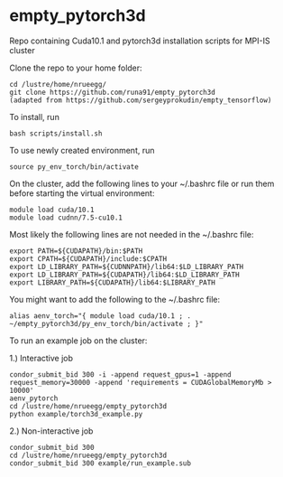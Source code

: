 # empty_pytorch3d
Repo containing Cuda10.1 and pytorch3d installation scripts for MPI-IS cluster

Clone the repo to your home folder:

	cd /lustre/home/nrueegg/
	git clone https://github.com/runa91/empty_pytorch3d  
	(adapted from https://github.com/sergeyprokudin/empty_tensorflow)

To install, run

	bash scripts/install.sh

To use newly created environment, run

	source py_env_torch/bin/activate
	
On the cluster, add the following lines to your ~/.bashrc file or run them before starting the virtual environment:
	
	module load cuda/10.1
	module load cudnn/7.5-cu10.1
	
Most likely the following lines are not needed in the ~/.bashrc file:

	export PATH=${CUDAPATH}/bin:$PATH
	export CPATH=${CUDAPATH}/include:$CPATH
	export LD_LIBRARY_PATH=${CUDNNPATH}/lib64:$LD_LIBRARY_PATH
	export LD_LIBRARY_PATH=${CUDAPATH}/lib64:$LD_LIBRARY_PATH
	export LIBRARY_PATH=${CUDAPATH}/lib64:$LIBRARY_PATH

You might want to add the following to the ~/.bashrc file:

	alias aenv_torch="{ module load cuda/10.1 ; . ~/empty_pytorch3d/py_env_torch/bin/activate ; }"
	
To run an example job on the cluster:

1.) Interactive job

	condor_submit_bid 300 -i -append request_gpus=1 -append request_memory=30000 -append 'requirements = CUDAGlobalMemoryMb > 10000'
	aenv_pytorch
	cd /lustre/home/nrueegg/empty_pytorch3d
	python example/torch3d_example.py
	
2.) Non-interactive job

	condor_submit_bid 300
	cd /lustre/home/nrueegg/empty_pytorch3d
	condor_submit_bid 300 example/run_example.sub
	


